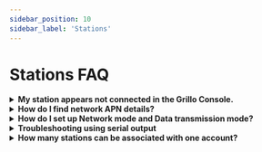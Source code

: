 ```yaml
---
sidebar_position: 10
sidebar_label: 'Stations'
---
```


# Stations FAQ

<details><summary><b>My station appears not connected in the Grillo Console.</b></summary><p>

Please follow the flow below.

```mermaid
graph TB
   B{{Is the sensor blinking blue?}}
   B -->|No| C(<font color=333333><b>Restart the sensor\nor follow the instructions\nin `Connecting your sensor`</b>)
   B -->|Yes| D(<font color=333333><b>Restart ingestion module\nin Grillo Console and wait\na few minutes</b>)
   D --> H{{Did it help?}}
   C --> H
   H -->|Yes| I(<font color=333333><b>Great!</b>)
   H -->|No| J(<font color=333333><b>Contact Grillo Support</b>)

   style D fill:#99CCFF
   style C fill:#99CCFF
   style I fill:#99CCFF
   style J fill:#99CCFF
```

</p></details>

<details><summary><b>How do I find network APN details?</b></summary><p>

You can find APN details of your network by inserting the SIM card into your phone. On iPhone, follow these steps to get the APN details. Steps are similar on Android OS.

![apn_iphone](img/apn_iphone2.png)

</p></details>

<details><summary><b>How do I set up Network mode and Data transmission mode?</b></summary><p>

`Grillo Air` can connect to either 2G (GSM) network, or LTE network Nb-IoT or CAT-M (also sometimes referred to as LTE-M). Grillo sensor should choose the best available option automatically. If not, you may need to define the desired option in APN setup after the sensor boots-up.
- To force the GSM option, set `GSM` to `1` and `LTE` to `0`
- To force either `Nb-IoT` or `CAT-M`, set the desired one to `1` and the other to `0` 

</p></details>

<details><summary><b>Troubleshooting using serial output</b></summary><p>

You can use the sensor serial output to track down the reasons of your connectivity problems.
To display the serial output on MAC OS system, follow these steps:
- Open `Terminal`
- Connect your Grillo Sensor to your computer via the USB-C connector on the sensor
- Find the correct port the sensor is connected to in `/dev/`. Grillo Connect is usually at `/dev/cu.SLAB_USBtoUART`
- Run `screen /dev/cu.SLAB_USBtoUART 115200` (replace serial port if needed)
- Restart your sensor to see the logs from the very beginning. If you need help interpreting the logs, please copy&paste them in a text file and contact us. We can help you to troubleshoot.

:::caution  
For Grillo Air sensor, make sure your device is disconnected from the power source before you connect it to your computer via USB-C. Connecting both at the same time may cause damage to the sensor.
:::


</p></details>

<details><summary><b>How many stations can be associated with one account?</b></summary><p>

The currrent limit is 200 stations. Please contact us if you need to onboard more stations.

</p></details>
